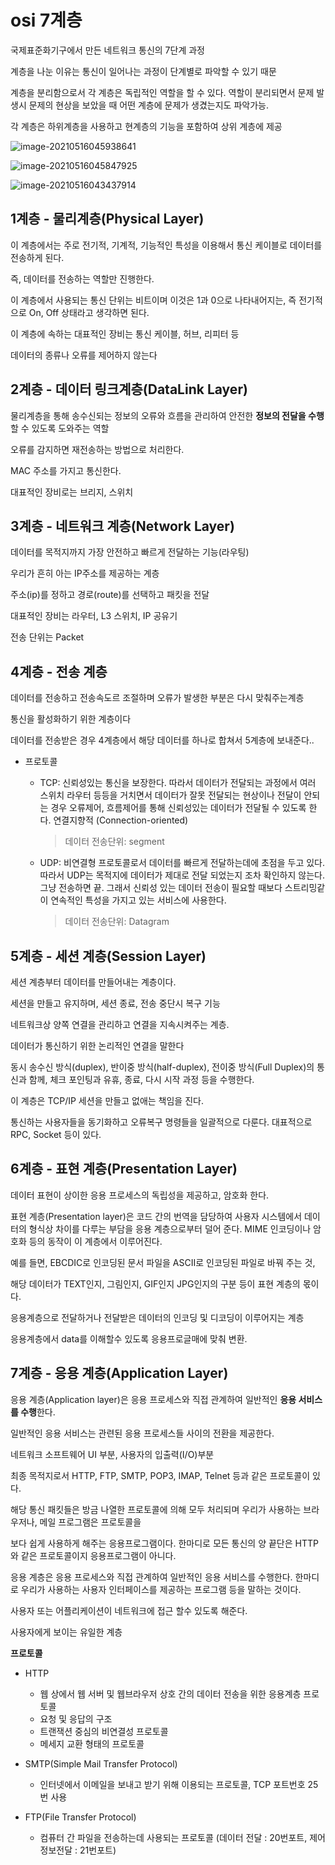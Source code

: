 # osi 7계층

국제표준화기구에서 만든 네트워크 통신의 7단계 과정

계층을 나눈 이유는 통신이 일어나는 과정이 단계별로 파악할 수 있기 때문

계층을 분리함으로서 각 계층은 독립적인 역할을 할 수 있다. 역할이 분리되면서 문제 발생시 문제의 현상을 보았을 때 어떤 계층에 문제가 생겼는지도 파악가능.

각 계층은 하위계층을 사용하고 현계층의 기능을 포함하여 상위 계층에 제공

![image-20210516045938641](C:\Users\mph\AppData\Roaming\Typora\typora-user-images\image-20210516045938641.png)

![image-20210516045847925](C:\Users\mph\AppData\Roaming\Typora\typora-user-images\image-20210516045847925.png)

![image-20210516043437914](C:\Users\mph\AppData\Roaming\Typora\typora-user-images\image-20210516043437914.png)

## 1계층 - 물리계층(Physical Layer)

이 계층에서는 주로 전기적, 기계적, 기능적인 특성을 이용해서 통신 케이블로 데이터를 전송하게 된다. 

즉, 데이터를 전송하는 역할만 진행한다.

이 계층에서 사용되는 통신 단위는 비트이며 이것은 1과 0으로 나타내어지는, 즉 전기적으로 On, Off 상태라고 생각하면 된다. 

이 계층에 속하는 대표적인 장비는 통신 케이블, 허브, 리피터 등

데이터의 종류나 오류를 제어하지 않는다



## 2계층 - 데이터 링크계층(DataLink Layer)

물리계층을 통해 송수신되는 정보의 오류와 흐름을 관리하여 안전한 **정보의 전달을 수행**할 수 있도록 도와주는 역할

오류를 감지하면 재전송하는 방법으로 처리한다.

MAC 주소를 가지고 통신한다.

대표적인 장비로는 브리지, 스위치 



## 3계층 - 네트워크 계층(Network Layer)

데이터를 목적지까지 가장 안전하고 빠르게 전달하는 기능(라우팅)

우리가 흔히 아는 IP주소를 제공하는 계층

주소(ip)를 정하고 경로(route)를 선택하고 패킷을 전달

대표적인 장비는 라우터, L3 스위치, IP 공유기

전송 단위는 Packet





## 4계층 - 전송 계층

데이터를 전송하고 전송속도르 조절하며 오류가 발생한 부분은 다시 맞춰주는계층

통신을 활성화하기 위한 계층이다

데이터를 전송받은 경우 4계층에서 해당 데이터를 하나로 합쳐서 5계층에 보내준다.. 

- 프로토콜 
  - TCP: 신뢰성있는 통신을 보장한다. 따라서 데이터가 전달되는 과정에서 여러 스위치 라우터 등등을 거치면서 데이터가 잘못 전달되는 현상이나 전달이 안되는 경우 오류제어, 흐름제어를 통해 신뢰성있는 데이터가 전달될 수 있도록 한다. 연결지향적 (Connection-oriented) 

    > 데이터 전송단위: segment

  - UDP:  비연결형 프로토콜로서 데이터를 빠르게 전달하는데에 초점을 두고 있다. 따라서 UDP는 목적지에 데이터가 제대로 전달 되었는지 조차 확인하지 않는다. 그냥 전송하면 끝. 그래서 신뢰성 있는 데이터 전송이 필요할 때보다 스트리밍같이 연속적인 특성을 가지고 있는 서비스에 사용한다.

    > 데이터 전송단위: Datagram



## 5계층 - 세션 계층(Session Layer)

세션 계층부터 데이터를 만들어내는 계층이다.

세션을 만들고 유지하며, 세션 종료, 전송 중단시 복구 기능

네트워크상 양쪽 연결을 관리하고 연결을 지속시켜주는 계층.

데이터가 통신하기 위한 논리적인 연결을 말한다

동시 송수신 방식(duplex), 반이중 방식(half-duplex), 전이중 방식(Full Duplex)의 통신과 함께, 체크 포인팅과 유휴, 종료, 다시 시작 과정 등을 수행한다.

이 계층은 TCP/IP 세션을 만들고 없애는 책임을 진다.

통신하는 사용자들을 동기화하고 오류복구 명령들을 일괄적으로 다룬다.
대표적으로 RPC, Socket 등이 있다.





## 6계층 - 표현 계층(Presentation Layer)

데이터 표현이 상이한 응용 프로세스의 독립성을 제공하고, 암호화 한다.

표현 계층(Presentation layer)은 코드 간의 번역을 담당하여 사용자 시스템에서 데이터의 형식상 차이를 다루는 부담을 응용 계층으로부터 덜어 준다. MIME 인코딩이나 암호화 등의 동작이 이 계층에서 이루어진다. 

예를 들면, EBCDIC로 인코딩된 문서 파일을 ASCII로 인코딩된 파일로 바꿔 주는 것, 

해당 데이터가 TEXT인지, 그림인지, GIF인지 JPG인지의 구분 등이 표현 계층의 몫이다.



응용계층으로 전달하거나 전달받은 데이터의 인코딩 및 디코딩이 이루어지는 계층

응용계층에서 data를 이해할수 있도록 응용프로글매에 맞춰 변환.





## 7계층 - 응용 계층(Application Layer)

응용 계층(Application layer)은 응용 프로세스와 직접 관계하여 일반적인 **응용 서비스를 수행**한다. 

일반적인 응용 서비스는 관련된 응용 프로세스들 사이의 전환을 제공한다. 

네트워크 소프트웨어 UI 부분, 사용자의 입출력(I/O)부분

최종 목적지로서 HTTP, FTP, SMTP, POP3, IMAP, Telnet 등과 같은 프로토콜이 있다. 

해당 통신 패킷들은 방금 나열한 프로토콜에 의해 모두 처리되며 우리가 사용하는 브라우저나, 메일 프로그램은 프로토콜을 

보다 쉽게 사용하게 해주는 응용프로그램이다. 한마디로 모든 통신의 양 끝단은 HTTP와 같은 프로토콜이지 응용프로그램이 아니다.

응용 계층은 응용 프로세스와 직접 관계하여 일반적인 응용 서비스를 수행한다.
한마디로 우리가 사용하는 사용자 인터페이스를 제공하는 프로그램 등을 말하는 것이다.

사용자 또는 어플리케이션이 네트워크에 접근 할수 있도록 해준다.

사용자에게 보이는 유일한 계층



**프로토콜**

- HTTP
  - 웹 상에서 웹 서버 및 웹브라우저 상호 간의 데이터 전송을 위한 응용계층 프로토콜
  -  요청 및 응답의 구조
  - 트랜잭션 중심의 비연결성 프로토콜
  -  메세지 교환 형태의 프로토콜 

- SMTP(Simple Mail Transfer Protocol)

  - 인터넷에서 이메일을 보내고 받기 위해 이용되는 프로토콜, TCP 포트번호 25번 사용

- FTP(File Transfer Protocol)

  - 컴퓨터 간 파일을 전송하는데 사용되는 프로토콜 (데이터 전달 : 20번포트, 제어정보전달 : 21번포트)

  

  

  

  